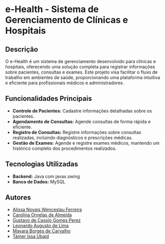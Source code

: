 # e-Health - Sistema de Gerenciamento de Clínicas e Hospitais

## Descrição
O e-Health é um sistema de gerenciamento desenvolvido para clínicas e hospitais, oferecendo uma solução completa para registrar informações sobre pacientes, consultas e exames. Este projeto visa facilitar o fluxo de trabalho em ambientes de saúde, proporcionando uma plataforma intuitiva e eficiente para profissionais médicos e administradores.

## Funcionalidades Principais
- **Controle de Pacientes:** Cadastre informações detalhadas sobre os pacientes.
- **Agendamento de Consultas:** Agende consultas de forma rápida e eficiente.
- **Registro de Consultas:** Registre informações sobre consultas realizadas, incluindo diagnósticos e prescrições médicas.
- **Gestão de Exames:** Agende e registre exames médicos, mantendo um histórico completo dos procedimentos realizados.

## Tecnologias Utilizadas
- **Backend:** Java com javax.swing
- **Banco de Dados:** MySQL

## Autores
- [Alissa Novais Wenceslau Ferreira](https://github.com/nome-do-autor)
- [Carolina Ornelas de Almeida ](https://github.com/nome-do-autor)
- [Gustavo de Cassio Gomes Perez](https://github.com/nome-do-autor)
- [Leonardo Augusto de Lima](https://github.com/nome-do-autor)
- [Mayara Borges de Carvalho](https://github.com/nome-do-autor)
- [Támer Issa Ubaid](https://github.com/nome-do-autor)

